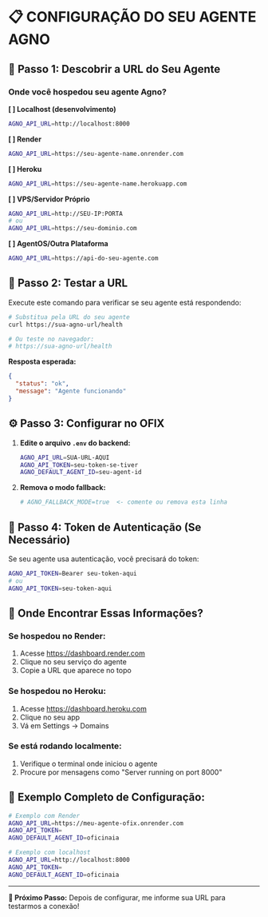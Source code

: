 # 📋 CONFIGURAÇÃO DO SEU AGENTE AGNO

## 🔧 Passo 1: Descobrir a URL do Seu Agente

### Onde você hospedou seu agente Agno?

**[ ] Localhost (desenvolvimento)**
```bash
AGNO_API_URL=http://localhost:8000
```

**[ ] Render**
```bash
AGNO_API_URL=https://seu-agente-name.onrender.com
```

**[ ] Heroku**
```bash
AGNO_API_URL=https://seu-agente-name.herokuapp.com
```

**[ ] VPS/Servidor Próprio**
```bash
AGNO_API_URL=http://SEU-IP:PORTA
# ou
AGNO_API_URL=https://seu-dominio.com
```

**[ ] AgentOS/Outra Plataforma**
```bash
AGNO_API_URL=https://api-do-seu-agente.com
```

## 🧪 Passo 2: Testar a URL

Execute este comando para verificar se seu agente está respondendo:

```bash
# Substitua pela URL do seu agente
curl https://sua-agno-url/health

# Ou teste no navegador:
# https://sua-agno-url/health
```

**Resposta esperada:**
```json
{
  "status": "ok",
  "message": "Agente funcionando"
}
```

## ⚙️ Passo 3: Configurar no OFIX

1. **Edite o arquivo `.env` do backend:**
   ```bash
   AGNO_API_URL=SUA-URL-AQUI
   AGNO_API_TOKEN=seu-token-se-tiver
   AGNO_DEFAULT_AGENT_ID=seu-agent-id
   ```

2. **Remova o modo fallback:**
   ```bash
   # AGNO_FALLBACK_MODE=true  <- comente ou remova esta linha
   ```

## 🔐 Passo 4: Token de Autenticação (Se Necessário)

Se seu agente usa autenticação, você precisará do token:

```bash
AGNO_API_TOKEN=Bearer seu-token-aqui
# ou
AGNO_API_TOKEN=seu-token-aqui
```

## 📍 Onde Encontrar Essas Informações?

### Se hospedou no Render:
1. Acesse https://dashboard.render.com
2. Clique no seu serviço do agente
3. Copie a URL que aparece no topo

### Se hospedou no Heroku:
1. Acesse https://dashboard.heroku.com
2. Clique no seu app
3. Vá em Settings → Domains

### Se está rodando localmente:
1. Verifique o terminal onde iniciou o agente
2. Procure por mensagens como "Server running on port 8000"

## 🚀 Exemplo Completo de Configuração:

```bash
# Exemplo com Render
AGNO_API_URL=https://meu-agente-ofix.onrender.com
AGNO_API_TOKEN=
AGNO_DEFAULT_AGENT_ID=oficinaia

# Exemplo com localhost
AGNO_API_URL=http://localhost:8000
AGNO_API_TOKEN=
AGNO_DEFAULT_AGENT_ID=oficinaia
```

---

**🎯 Próximo Passo:** Depois de configurar, me informe sua URL para testarmos a conexão!